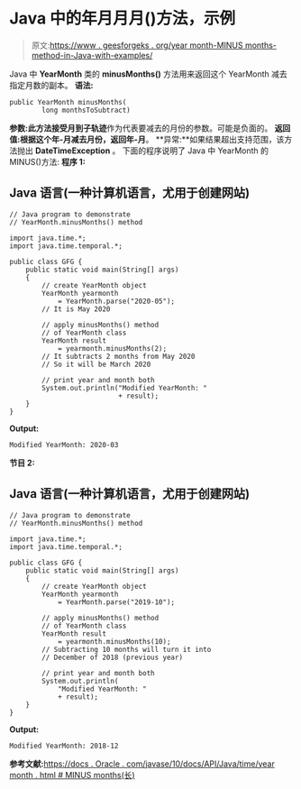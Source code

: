 # Java 中的年月月月()方法，示例

> 原文:[https://www . geesforgeks . org/year month-MINUS months-method-in-Java-with-examples/](https://www.geeksforgeeks.org/yearmonth-minusmonths-method-in-java-with-examples/)

Java 中 **YearMonth** 类的 **minusMonths()** 方法用来返回这个 YearMonth 减去指定月数的副本。
**语法:**

```
public YearMonth minusMonths(
        long monthsToSubtract)
```

**参数:**此方法接受**月到子轨迹**作为代表要减去的月份的参数。可能是负面的。
**返回值:**根据这个年-月减去月份，返回**年-月**。
**异常:**如果结果超出支持范围，该方法抛出 **DateTimeException** 。
下面的程序说明了 Java 中 YearMonth 的 MINUS()方法:
**程序 1:**

## Java 语言(一种计算机语言，尤用于创建网站)

```
// Java program to demonstrate
// YearMonth.minusMonths() method

import java.time.*;
import java.time.temporal.*;

public class GFG {
    public static void main(String[] args)
    {
        // create YearMonth object
        YearMonth yearmonth
            = YearMonth.parse("2020-05");
        // It is May 2020

        // apply minusMonths() method
        // of YearMonth class
        YearMonth result
            = yearmonth.minusMonths(2);
        // It subtracts 2 months from May 2020
        // So it will be March 2020

        // print year and month both
        System.out.println("Modified YearMonth: "
                           + result);
    }
}
```

**Output:** 

```
Modified YearMonth: 2020-03
```

**节目 2:**

## Java 语言(一种计算机语言，尤用于创建网站)

```
// Java program to demonstrate
// YearMonth.minusMonths() method

import java.time.*;
import java.time.temporal.*;

public class GFG {
    public static void main(String[] args)
    {
        // create YearMonth object
        YearMonth yearmonth
            = YearMonth.parse("2019-10");

        // apply minusMonths() method
        // of YearMonth class
        YearMonth result
            = yearmonth.minusMonths(10);
        // Subtracting 10 months will turn it into
        // December of 2018 (previous year)

        // print year and month both
        System.out.println(
            "Modified YearMonth: "
            + result);
    }
}
```

**Output:** 

```
Modified YearMonth: 2018-12
```

**参考文献:**[https://docs . Oracle . com/javase/10/docs/API/Java/time/year month . html # MINUS months(长)](https://docs.oracle.com/javase/10/docs/api/java/time/YearMonth.html#minusMonths(long))